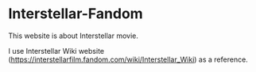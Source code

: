 # Interstellar-Fandom
This website is about Interstellar movie.

I use Interstellar Wiki website (https://interstellarfilm.fandom.com/wiki/Interstellar_Wiki) as a reference. 